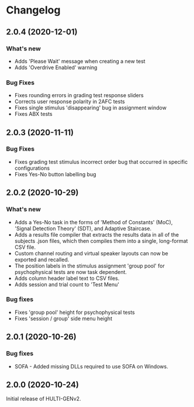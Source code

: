 # Changelog

## 2.0.4 (2020-12-01)

### What's new

* Adds 'Please Wait' message when creating a new test
* Adds 'Overdrive Enabled' warning

### Bug Fixes

* Fixes rounding errors in grading test response sliders
* Corrects user response polarity in 2AFC tests
* Fixes single stimulus 'disappearing' bug in assignment window
* Fixes ABX tests

## 2.0.3 (2020-11-11)

### Bug Fixes

* Fixes grading test stimulus incorrect order bug that occurred in specific configurations
* Fixes Yes-No button labelling bug

## 2.0.2 (2020-10-29)

### What's new

* Adds a Yes-No task in the forms of 'Method of Constants' (MoC), 'Signal Detection Theory' (SDT), and Adaptive Staircase.
* Adds a results file compiler that extracts the results data in all of the subjects .json files, which then compiles them into a single, long-format CSV file.
* Custom channel routing and virtual speaker layouts can now be exported and recalled.
* The position labels in the stimulus assignment 'group pool' for psychophysical tests are now task dependent.
* Adds column header label text to CSV files.
* Adds session and trial count to 'Test Menu'

### Bug fixes

* Fixes 'group pool' height for psychophysical tests
* Fixes 'session / group' side menu height

## 2.0.1 (2020-10-26)

### Bug fixes

* SOFA - Added missing DLLs required to use SOFA on Windows.


## 2.0.0 (2020-10-24)

Initial release of HULTI-GENv2.
